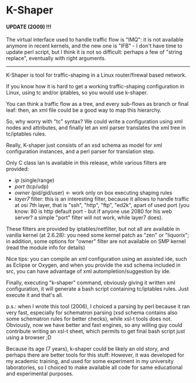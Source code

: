 # K-Shaper



#### UPDATE (2009) !!!
The virtual interface used to handle traffic flow is "IMQ": it is not available anymore in recent kernels, and the new one is "IFB" - I don't have time to update perl script, but I think it is not so difficult: perhaps a few of "string replace", eventually with right arguments.


-----------------------------------------------

K-Shaper is tool for traffic-shaping in a Linux router/firewal based network.  

If you know how it is hard to get a working traffic-shaping configuration in Linux, using tc and/or iptables, so you would use k-shaper.  

You can think a traffic flow as a tree, and every sub-flows as branch or final leaf: then, an xml file could be a good way to map this hierarchy.

So, why worry with "tc" syntax? We could write a configuration using xml nodes and attributes, and finally let an xml parser translates the xml tree in tc/iptables rules.

Really, K-shaper just consists of an xsd schema as model for xml configuration instances, and a perl parser for translation step.

Only C class lan is available in this release, while various filters are provided: 
 * _ip_ (single/range)
 * _port_ (tcp/udp)
 * _owner_ (pid/gid/user)  <- work only on box executing shaping rules
 * _layer7_ filter: this is an interesting filter, because it allows to handle traffic at osi 7th layer, that is "ssh", "http", "ftp", "ed2k", apart of used port (you know: 80 is http default port - but if anyone use 2080 for his web server? a simple "port" filter will not work, while layer7 does).

These filters are provided by iptables/netfilter, but not all are available in vanilla kernel (at 2.6.28): you need some kernel patch as "zen" or "liquorix"; in addition, some options for "owner" filter are not available on SMP kernel (read the module info for details)


Nice tips: you can compile an xml configuration using an assisted ide, such as Eclipse or Oxygen, and when you provide the xsd schema included in src, you can have advantage of xml autompletion/suggestion by ide.

Finally, executing "k-shaper" command, obviously giving it written xml configuration, it will generate a bash script containing tc/iptables rules. Just execute it and that's all.


p.s.:
when I wrote this tool (2006), I choiced a parsing by perl because it ran very fast, especially for schematron parsing (xsd schema contains also some schematron rules for better checks), while xsl-t tools does not.
Obviously, now we have better and fast engines, so any willing guy could contribute writing an xsl-t sheet, which permits to get final bash script just using a browser ;D

 
Because its age (7 years), k-shaper could be likely an old story, and perhaps there are better tools for this stuff:
However, it was developed for my academic training, and used for some experiment in my university laboratories, so I choiced to make available all code for same educational and experimental purposes.
